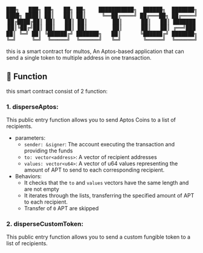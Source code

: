 <pre align="center">
███╗   ███╗ ██╗   ██╗ ██╗    ███████████╗  ██████╗  ███████╗
████╗ ████║ ██║   ██║ ██║     ╚══██╔════╝ ██╔═══██╗ ██╔════╝
██╔████╔██║ ██║   ██║ ██║        ██║      ██║   ██║ ███████
██║╚██╔╝██║ ██║   ██║ ██║        ██║      ██║   ██║ ╔══╝███
██║ ╚═╝ ██║ ╚██████╔╝ ███████╗   ██║      ╚██████╔╝ ███████╗
╚═╝     ╚═╝  ╚═════╝  ╚══════╝   ╚═╝       ╚═════╝  ╚══════╝
</pre>

this is a smart contract for multos, An Aptos-based application that can send a single token to multiple address in one transaction.

## 🚀 Function

this smart contract consist of 2 function:

### 1. disperseAptos:
This public entry function allows you to send Aptos Coins to a list of recipients.
- parameters:
    - `sender: &signer`: The account executing the transaction and providing the funds
    - `to: vector<address>`: A vector of recipient addresses
    - `values: vector<u64>`: A vector of u64 values representing the amount of APT to send to each corresponding recipient.
- Behaviors:
    - It checks that the `to` and `values` vectors have the same length and are not empty
    - It iterates through the lists, transferring the specified amount of APT to each recipient.
    - Transfer of `0` APT are skipped

### 2. disperseCustomToken:
This public entry function allows you to send a custom fungible token to a list of recipients.
